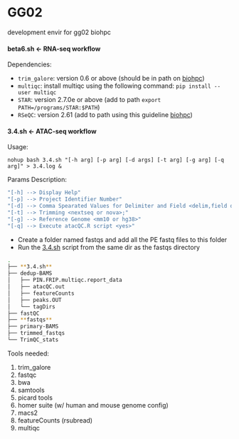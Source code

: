# GG02
development envir for gg02 biohpc


#### beta6.sh <- RNA-seq workflow
Dependencies:
  - `trim_galore`: version 0.6 or above (should be in path on [biohpc](https://biohpc.cornell.edu/lab/userguide.aspx?a=software&i=663#c))
  - `multiqc`: install multiqc using the following command:
      `pip install --user multiqc`  
  - `STAR`: version 2.7.0e or above (add to path `export PATH=/programs/STAR:$PATH`)
  - `RSeQC`: version 2.61 (add to path using this guideline [biohpc](https://biohpc.cornell.edu/lab/userguide.aspx?a=software&i=135#c))



#### 3.4.sh <- ATAC-seq workflow
Usage:

`nohup bash 3.4.sh "[-h arg] [-p arg] [-d args] [-t arg] [-g arg] [-q arg]" > 3.4.log &` 

Params Description:

```bash
"[-h] --> Display Help"
"[-p] --> Project Identifier Number"
"[-d] --> Comma Spearated Values for Delimiter and Field <delim,field or default> default: _,5 "
"[-t] --> Trimming <nextseq or nova>;"
"[-g] --> Reference Genome <mm10 or hg38>"
"[-q] --> Execute atacQC.R script <yes>"
```

- Create a folder named fastqs and add all the PE fastq files to this folder
- Run the [3.4.sh](http://3.4.sh) script from the same dir as the fastqs directory

```bash
.
├── **3.4.sh**
├── dedup-BAMS
│   ├── PIN.FRIP.multiqc.report_data
│   ├── atacQC.out
│   ├── featureCounts
│   ├── peaks.OUT
│   └── tagDirs
├── fastQC
├── **fastqs**
├── primary-BAMS
├── trimmed_fastqs
└── TrimQC_stats
```

Tools needed:

1. trim_galore
2. fastqc
3. bwa 
4. samtools
5. picard tools
6. homer suite (w/ human and mouse genome config)
7. macs2
8. featureCounts (rsubread)
9. multiqc
